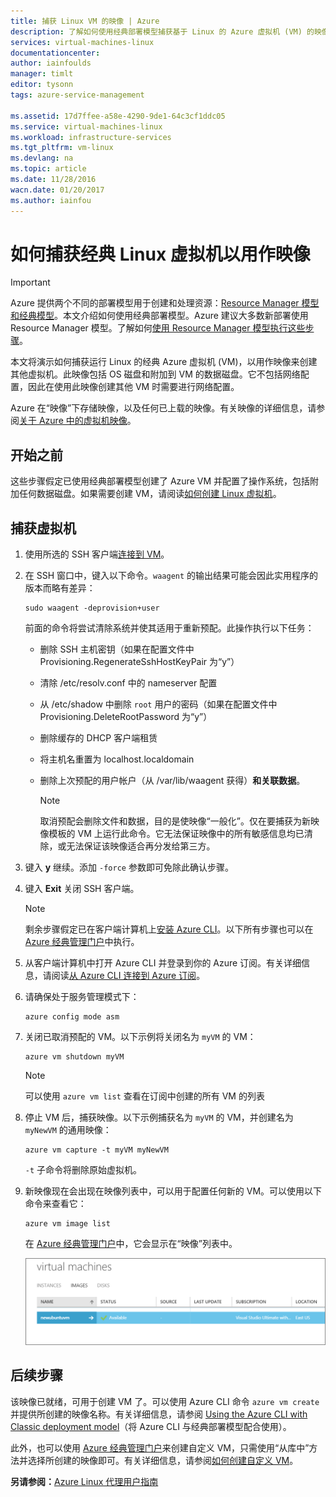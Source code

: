 ```yaml
---
title: 捕获 Linux VM 的映像 | Azure
description: 了解如何使用经典部署模型捕获基于 Linux 的 Azure 虚拟机 (VM) 的映像。
services: virtual-machines-linux
documentationcenter: 
author: iainfoulds
manager: timlt
editor: tysonn
tags: azure-service-management

ms.assetid: 17d7ffee-a58e-4290-9de1-64c3cf1ddc05
ms.service: virtual-machines-linux
ms.workload: infrastructure-services
ms.tgt_pltfrm: vm-linux
ms.devlang: na
ms.topic: article
ms.date: 11/28/2016
wacn.date: 01/20/2017
ms.author: iainfou
---
```


# 如何捕获经典 Linux 虚拟机以用作映像
> [!IMPORTANT] 
Azure 提供两个不同的部署模型用于创建和处理资源：[Resource Manager 模型和经典模型](../azure-resource-manager/resource-manager-deployment-model.md)。本文介绍如何使用经典部署模型。Azure 建议大多数新部署使用 Resource Manager 模型。了解如何[使用 Resource Manager 模型执行这些步骤](./virtual-machines-linux-capture-image.md)。

本文将演示如何捕获运行 Linux 的经典 Azure 虚拟机 (VM)，以用作映像来创建其他虚拟机。此映像包括 OS 磁盘和附加到 VM 的数据磁盘。它不包括网络配置，因此在使用此映像创建其他 VM 时需要进行网络配置。

Azure 在“映像”下存储映像，以及任何已上载的映像。有关映像的详细信息，请参阅[关于 Azure 中的虚拟机映像][About Virtual Machine Images in Azure]。

## 开始之前
这些步骤假定已使用经典部署模型创建了 Azure VM 并配置了操作系统，包括附加任何数据磁盘。如果需要创建 VM，请阅读[如何创建 Linux 虚拟机][How to Create a Linux Virtual Machine]。

## 捕获虚拟机
1. 使用所选的 SSH 客户端[连接到 VM](./virtual-machines-linux-mac-create-ssh-keys.md)。
2. 在 SSH 窗口中，键入以下命令。`waagent` 的输出结果可能会因此实用程序的版本而略有差异：

    ```
    sudo waagent -deprovision+user
    ```

    前面的命令将尝试清除系统并使其适用于重新预配。此操作执行以下任务：

    * 删除 SSH 主机密钥（如果在配置文件中 Provisioning.RegenerateSshHostKeyPair 为“y”）
    * 清除 /etc/resolv.conf 中的 nameserver 配置
    * 从 /etc/shadow 中删除 `root` 用户的密码（如果在配置文件中 Provisioning.DeleteRootPassword 为“y”）
    * 删除缓存的 DHCP 客户端租赁
    * 将主机名重置为 localhost.localdomain
    * 删除上次预配的用户帐户（从 /var/lib/waagent 获得）**和关联数据**。

        > [!NOTE]
        取消预配会删除文件和数据，目的是使映像“一般化”。仅在要捕获为新映像模板的 VM 上运行此命令。它无法保证映像中的所有敏感信息均已清除，或无法保证该映像适合再分发给第三方。

3. 键入 **y** 继续。添加 `-force` 参数即可免除此确认步骤。
4. 键入 **Exit** 关闭 SSH 客户端。

    > [!NOTE]
    剩余步骤假定已在客户端计算机上[安装 Azure CLI](../xplat-cli-install.md)。以下所有步骤也可以在 [Azure 经典管理门户][Azure Classic Management Portal]中执行。

5. 从客户端计算机中打开 Azure CLI 并登录到你的 Azure 订阅。有关详细信息，请阅读[从 Azure CLI 连接到 Azure 订阅](../xplat-cli-connect.md)。
6. 请确保处于服务管理模式下：

    ```
    azure config mode asm
    ```

7. 关闭已取消预配的 VM。以下示例将关闭名为 `myVM` 的 VM：

    ```
    azure vm shutdown myVM
    ```

    > [!NOTE]
    可以使用 `azure vm list` 查看在订阅中创建的所有 VM 的列表

8. 停止 VM 后，捕获映像。以下示例捕获名为 `myVM` 的 VM，并创建名为 `myNewVM` 的通用映像：

    ```
    azure vm capture -t myVM myNewVM
    ```

    `-t` 子命令将删除原始虚拟机。

9. 新映像现在会出现在映像列表中，可以用于配置任何新的 VM。可以使用以下命令来查看它：

    ```
    azure vm image list
    ```

    在 [Azure 经典管理门户][Azure Classic Management Portal]中，它会显示在“映像”列表中。

    ![成功捕获映像](./media/virtual-machines-linux-classic-capture-image/VMCapturedImageAvailable.png)  

## 后续步骤
该映像已就绪，可用于创建 VM 了。可以使用 Azure CLI 命令 `azure vm create` 并提供所创建的映像名称。有关详细信息，请参阅 [Using the Azure CLI with Classic deployment model](../virtual-machines-command-line-tools.md)（将 Azure CLI 与经典部署模型配合使用）。

此外，也可以使用 [Azure 经典管理门户][Azure Classic Management Portal]来创建自定义 VM，只需使用“从库中”方法并选择所创建的映像即可。有关详细信息，请参阅[如何创建自定义 VM][How to Create a Custom Virtual Machine]。

**另请参阅：**[Azure Linux 代理用户指南](./virtual-machines-linux-agent-user-guide.md)

[Azure Classic Management Portal]: http://manage.windowsazure.cn
[About Virtual Machine Images in Azure]: ./virtual-machines-linux-classic-about-images.md
[How to Create a Custom Virtual Machine]: ./virtual-machines-linux-classic-create-custom.md
[How to Attach a Data Disk to a Virtual Machine]: ./virtual-machines-linux-classic-attach-disk.md
[How to Create a Linux Virtual Machine]: ./virtual-machines-linux-classic-create-custom.md

<!---HONumber=Mooncake_0116_2017-->